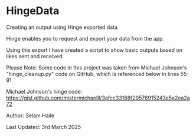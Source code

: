 # HingeData
Creating an output using Hinge exported data

Hinge enables you to request and export your data from the app.

Using this export I have created a script to show basic outputs based on likes sent and received.

Please Note: Some code in this project was taken from Michael Johnson's "hinge_cleanup.py" code on GitHub, which is referenced below in lines 55-91

Michael Johnson's hinge code: https://gist.github.com/mistermichaelll/3afcc33188f29576915243a5a2ea2a72

Author: Selam Haile

Last Updated: 3rd March 2025
